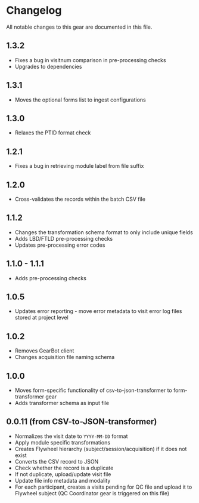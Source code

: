 # Changelog

All notable changes to this gear are documented in this file.

## 1.3.2
* Fixes a bug in visitnum comparison in pre-processing checks
* Upgrades to dependencies
  
## 1.3.1
* Moves the optional forms list to ingest configurations
  
## 1.3.0
* Relaxes the PTID format check
  
## 1.2.1
* Fixes a bug in retrieving module label from file suffix
  
## 1.2.0
* Cross-validates the records within the batch CSV file

## 1.1.2
* Changes the transformation schema format to only include unique fields
* Adds LBD/FTLD pre-processing checks
* Updates pre-processing error codes

## 1.1.0 - 1.1.1
* Adds pre-processing checks
  
## 1.0.5
* Updates error reporting - move error metadata to visit error log files stored at project level
  
## 1.0.2
- Removes GearBot client
- Changes acquisition file naming schema

## 1.0.0

- Moves form-specific functionality of csv-to-json-transformer to form-transformer gear
- Adds transformer schema as input file

## 0.0.11 (from CSV-to-JSON-transformer)
- Normalizes the visit date to `YYYY-MM-DD` format
- Apply module specific transformations
- Creates Flywheel hierarchy (subject/session/acquisition) if it does not exist
- Converts the CSV record to JSON
- Check whether the record is a duplicate
- If not duplicate, upload/update visit file
- Update file info metadata and modality
- For each participant, creates a visits pending for QC file and upload it to Flywheel subject (QC Coordinator gear is triggered on this file)